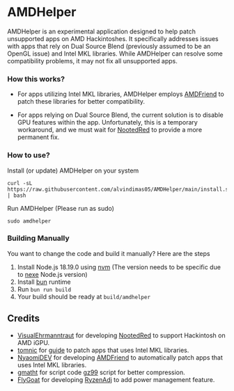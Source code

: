 # AMDHelper

AMDHelper is an experimental application designed to help patch unsupported apps on AMD Hackintoshes.
It specifically addresses issues with apps that rely on Dual Source Blend
(previously assumed to be an OpenGL issue) and Intel MKL libraries.
While AMDHelper can resolve some compatibility problems, it may not fix all unsupported apps.

### How this works?
- For apps utilizing Intel MKL libraries, AMDHelper employs [AMDFriend](https://github.com/NyaomiDEV/AMDFriend) to patch these libraries for better compatibility.

- For apps relying on Dual Source Blend, the current solution is to disable GPU features within the app.
Unfortunately, this is a temporary workaround, and we must wait for [NootedRed](https://github.com/ChefKissInc/NootedRed) to provide a more permanent fix.

### How to use?

Install (or update) AMDHelper on your system 
```
curl -sL https://raw.githubusercontent.com/alvindimas05/AMDHelper/main/install.sh | bash
```

Run AMDHelper (Please run as sudo)
```
sudo amdhelper
```

### Building Manually

You want to change the code and build it manually? Here are the steps
1. Install Node.js 18.19.0 using [nvm](https://github.com/nvm-sh/nvm?tab=readme-ov-file#install--update-script)
(The version needs to be specific due to [nexe](https://github.com/nexe/nexe) Node.js version)
2. Install [bun](https://bun.sh/) runtime
3. Run ```bun run build```
4. Your build should be ready at ```build/amdhelper```

## Credits
- [VisualEhrmanntraut](https://github.com/VisualEhrmanntraut) for developing [NootedRed](https://github.com/ChefKissInc/NootedRed)
to support Hackintosh on AMD iGPU.
- [tomnic](https://macos86.it/profile/69-tomnic/) for [guide](https://macos86.it/topic/5489-tutorial-for-patching-binaries-for-amd-hackintosh-compatibility/)
to patch apps that uses Intel MKL libraries.
- [NyaomiDEV](https://github.com/NyaomiDEV) for developing [AMDFriend](https://github.com/NyaomiDEV/AMDFriend)
to automatically patch apps that uses Intel MKL libraries.
- [gmatht](https://github.com/gmatht) for script code [gz99](https://github.com/gmatht/joshell/blob/master/scripts/gz99)
script for better compression.
- [FlyGoat](https://github.com/FlyGoat) for developing [RyzenAdj](https://github.com/FlyGoat/RyzenAdj) to add power management feature.